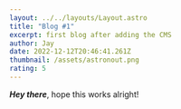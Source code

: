 ```yaml
---
layout: ../../layouts/Layout.astro
title: "Blog #1"
excerpt: first blog after adding the CMS
author: Jay
date: 2022-12-12T20:46:41.261Z
thumbnail: /assets/astronout.png
rating: 5
---
```

***H﻿ey there***, hope this works alright!